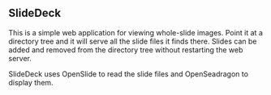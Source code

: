 SlideDeck
---------

This is a simple web application for viewing whole-slide images.  Point
it at a directory tree and it will serve all the slide files it finds there.
Slides can be added and removed from the directory tree without restarting
the web server.

SlideDeck uses OpenSlide to read the slide files and OpenSeadragon to display
them.
